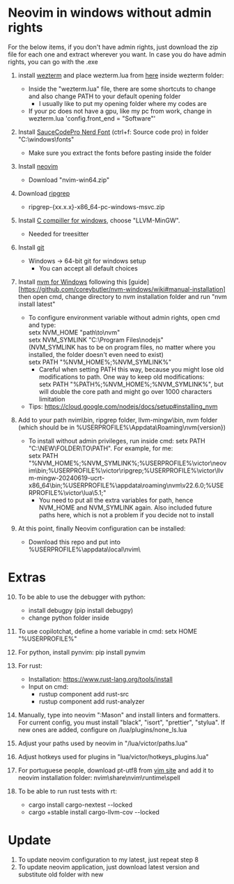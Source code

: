 # Neovim in windows without admin rights
For the below items, if you don't have admin rights, just download the zip file for each one and extract wherever you want. In case you do have admin rights, you can go with the .exe

1. install [wezterm](https://wezfurlong.org/wezterm/installation.html) and place wezterm.lua from [here](https://github.com/VictorLemosR/wezterm_lua/tree/main) inside wezterm folder: 
	- Inside the "wezterm.lua" file, there are some shortcuts to change and also change PATH to your default opening folder
		- I usually like to put my opening folder where my codes are
	- If your pc does not have a gpu, like my pc from work, change in wezterm.lua 'config.front_end = "Software"'
  
2. Install [SauceCodePro Nerd Font](https://www.nerdfonts.com/font-downloads) (ctrl+f: Source code pro) in folder "C:\windows\fonts\"
	- Make sure you extract the fonts before pasting inside the folder

3. Install [neovim](https://github.com/neovim/neovim/releases/tag/stable)
	- Download "nvim-win64.zip"

4. Download [ripgrep](https://github.com/BurntSushi/ripgrep/releases)
	- ripgrep-{xx.x.x}-x86_64-pc-windows-msvc.zip

5. Install [C compiller for windows](https://www.mingw-w64.org/downloads/), choose "LLVM-MinGW".
	- Needed for treesitter

6. Install [git](https://git-scm.com/downloads)
	- Windows -> 64-bit git for windows setup
		- You can accept all default choices

7. Install [nvm for Windows](https://github.com/coreybutler/nvm-windows) following this [guide][https://github.com/coreybutler/nvm-windows/wiki#manual-installation] then open cmd, change directory to nvm installation folder and run "nvm install latest" 
	- To configure environment variable without admin rights, open cmd and type:\
	setx NVM_HOME "path\to\nvm"\
	setx NVM_SYMLINK "C:\Program Files\nodejs"\
		(NVM_SYMLINK has to be on program files, no matter where you installed, the folder doesn't even need to exist)\
	setx PATH "%NVM_HOME%;%NVM_SYMLINK%"
		- Careful when setting PATH this way, because you might lose old modifications to path. One way to keep old modifications:\
		  setx PATH "%PATH%;%NVM_HOME%;%NVM_SYMLINK%", but will double the core path and might go over 1000 characters
		  limitation
	- Tips: https://cloud.google.com/nodejs/docs/setup#installing_nvm

8. Add to your path nvim\bin, ripgrep folder, llvm-mingw\bin, nvm folder (which should be in %USERPROFILE%\Appdata\Roaming\nvm\{version}\)
	- To install without admin privileges, run inside cmd: setx PATH "C:\NEW\FOLDER\TO\PATH". For example, for me:\
	setx PATH\
	"%NVM_HOME%;%NVM_SYMLINK%;%USERPROFILE%\victor\neovim\bin;%USERPROFILE%\victor\ripgrep;%USERPROFILE%\victor\llvm-mingw-20240619-ucrt-x86_64\bin;%USERPROFILE%\appdata\roaming\nvm\v22.6.0;%USERPROFILE%\victor\lua\5.1;"
		- You need to put all the extra variables for path, hence NVM_HOME and NVM_SYMLINK again. Also included future
		  paths here, which is not a problem if you decide not to install

9. At this point, finally Neovim configuration can be installed:
	- Download this repo and put into %USERPROFILE%\appdata\local\nvim\

# Extras

10. To be able to use the debugger with python:
	- install debugpy (pip install debugpy)
	- change python folder inside

11. To use copilotchat, define a home variable in cmd: setx HOME "%USERPROFILE%"

12. For python, install pynvim: pip install pynvim

13. For rust:
	- Installation: https://www.rust-lang.org/tools/install
	- Input on cmd:
		- rustup component add rust-src
		- rustup component add rust-analyzer

14. Manually, type into neovim ":Mason" and install linters and formatters. For current config, you must install
	"black", "isort", "prettier", "stylua". If new ones are added, configure on /lua/plugins/none_ls.lua

15. Adjust your paths used by neovim in "/lua/victor/paths.lua"

16. Adjust hotkeys used for plugins in "lua/victor/hotkeys_plugins.lua"

17. For portuguese people, download pt-utf8 from [vim site](https://ftp.nluug.nl/pub/vim/runtime/spell/) and add it to neovim installation folder: nvim\share\nvim\runtime\spell

18. To be able to run rust tests with <space>rt:
	- cargo install cargo-nextest --locked
	- cargo +stable install cargo-llvm-cov --locked

# Update
1. To update neovim configuration to my latest, just repeat step 8
2. To update neovim application, just download latest version and substitute old folder with new
